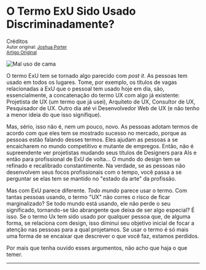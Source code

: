 O Termo ExU Sido Usado Discriminadamente?
=========================================
Créditos<br/>
<small>Autor original: [Joshua Porter](http://52weeksofux.com/)<br/>[Artigo Original](http://52weeksofux.com/post/634887207/is-the-term-ux-being-marginalized)</small>

![Mal uso de cama](http://media.tumblr.com/tumblr_l2yj99odeX1qz7ace.jpg "Mal uso de cama")

O termo ExU tem se tornado algo parecido com *post it*. As pessoas tem usado em todos os lugares. Tome, por exemplo, os títulos de vagas relacionadas a ExU que o pessoal tem usado hoje em dia, são, essencialmente, a concatenação do termo UX com algo já existente: Projetista de UX (um termo que já usei), Arquiteto de UX, Consultor de UX, Pesquisador de UX. Outro dia até vi Desenvolvedor Web de UX (e não tenho a menor ideia do que isso signifique).

Mas, sério, isso não é, nem um pouco, novo. As pessoas adotam termos de acordo com que eles tem se mostrado sucesso no mercado, porque as pessoas estão falando desses termos. Eles ajudam as pessoas a se encaicharem no mundo competitivo e mutante de empregos. Então, não é supreendente ver projetistas mudando seus títulos de Designers para AIs e então para profissional de ExU de volta... O mundo do design tem se refinado e recalibrado constantimente. Na verdade, se as pessoas não desenvolvem seus focos profissionais com o tempo, você passa a se perguntar se elas tem se mantido no "estado da arte" da profissão.

Mas com ExU parece diferente. *Todo mundo* parece usar o termo. Com tantas pessoas usando, o termo "UX" não corres o risco de ficar marginalizado? Se todo mundo está usando, ele não perde o seu significado, tornando-se tão abrangente que deixa de ser algo especial? É isso. Se o termo Ux tem sido usado por qualquer pessoa que, de alguma forma, se relaciona com design, isso diminui seu objetivo inicial de focar a atenção nas pessoas para a qual projetamos. Se usar o termo é só mais uma forma de se encaixar que descrever o que você faz, estamos perdidos.

Por mais que tenha ouvido esses argumentos, não acho que haja o que temer.

****